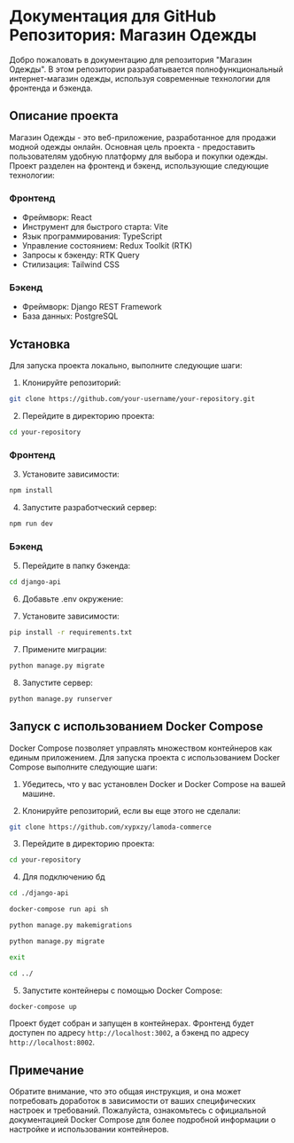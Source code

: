 # Документация для GitHub Репозитория: Магазин Одежды

Добро пожаловать в документацию для репозитория "Магазин Одежды". В этом репозитории разрабатывается полнофункциональный интернет-магазин одежды, используя современные технологии для фронтенда и бэкенда.

## Описание проекта

Магазин Одежды - это веб-приложение, разработанное для продажи модной одежды онлайн. Основная цель проекта - предоставить пользователям удобную платформу для выбора и покупки одежды. Проект разделен на фронтенд и бэкенд, использующие следующие технологии:

### Фронтенд

- Фреймворк: React
- Инструмент для быстрого старта: Vite
- Язык программирования: TypeScript
- Управление состоянием: Redux Toolkit (RTK)
- Запросы к бэкенду: RTK Query
- Стилизация: Tailwind CSS

### Бэкенд

- Фреймворк: Django REST Framework
- База данных: PostgreSQL

## Установка

Для запуска проекта локально, выполните следующие шаги:

1. Клонируйте репозиторий:

```bash
git clone https://github.com/your-username/your-repository.git
```

2. Перейдите в директорию проекта:

```bash
cd your-repository
```

### Фронтенд

3. Установите зависимости:

```bash
npm install
```

4. Запустите разработческий сервер:

```bash
npm run dev
```

### Бэкенд

5. Перейдите в папку бэкенда:

```bash
cd django-api
```

6. Добавьте .env окружение:

7. Установите зависимости:

```bash
pip install -r requirements.txt
```

7. Примените миграции:

```bash
python manage.py migrate
```

8. Запустите сервер:

```bash
python manage.py runserver
```

## Запуск с использованием Docker Compose

Docker Compose позволяет управлять множеством контейнеров как единым приложением. Для запуска проекта с использованием Docker Compose выполните следующие шаги:

1. Убедитесь, что у вас установлен Docker и Docker Compose на вашей машине.

2. Клонируйте репозиторий, если вы еще этого не сделали:

```bash
git clone https://github.com/xypxzy/lamoda-commerce
```

3. Перейдите в директорию проекта:

```bash
cd your-repository
```
4. Для подключению бд

```bash
cd ./django-api
```
```bash
docker-compose run api sh
```
```sh
python manage.py makemigrations
```
```sh
python manage.py migrate
```
```sh
exit
```
```bash
cd ../
```
5. Запустите контейнеры с помощью Docker Compose:

```bash
docker-compose up
```

Проект будет собран и запущен в контейнерах. Фронтенд будет доступен по адресу `http://localhost:3002`, а бэкенд по адресу `http://localhost:8002`.

## Примечание

Обратите внимание, что это общая инструкция, и она может потребовать доработок в зависимости от ваших специфических настроек и требований. Пожалуйста, ознакомьтесь с официальной документацией Docker Compose для более подробной информации о настройке и использовании контейнеров.

